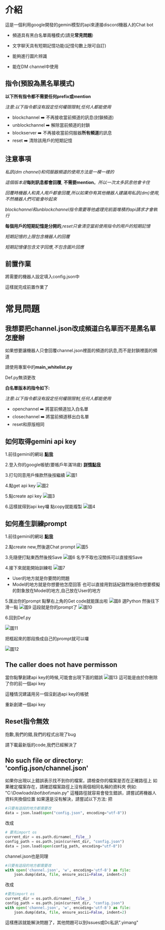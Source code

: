# 介紹
這是一個利用google開發的gemini模型的api來連接discord機器人的Chat bot

* 頻道具有黑白名單兩種模式(請見**常見問題**)

* 文字聊天具有短期記憶功能(記憶句數上限可自訂)

* 能夠進行圖片辨識

* 能在DM channel中使用

## 指令(預設為黑名單模式)
**以下所有指令都不需要任何prefix或mention**

*注意:以下指令都沒有設定任何權限限制,任何人都能使用*

* blockchannel ➡️ 不再接收當前頻道的訊息(封鎖頻道)
* unblockchannel ➡️ 解除當前頻道的封鎖
* blockserver ➡️ 不再接收當前伺服器**所有頻道**的訊息
* reset ➡️ 清除該用戶的短期記憶
## 注意事項
*私訊(dm channel)和伺服器頻道的使用方法是一模一樣的*

*這個版本是***每則訊息都會回覆**, **不需要mention**。*所以一次太多訊息他會卡住*

*回覆時機器人和真人用戶都會回覆,所以如果你有其他機器人建議用私訊(dm)使用,不然機器人們可能會吵起來*

*blockchannel和unblockchannel指令需要等他處理完前面堆積的api請求才會執行*

**每個用戶的短期記憶是分開的**,*reset只會清空當前使用指令的用戶的短期記憶*

*短期記憶的上限包含機器人的回覆*

*短期記憶僅包含文字回應,不包含圖片回應*
## 前置作業
將需要的機器人設定填入config.json中

這樣就完成前置作業了
# 常見問題
## 我想要把channel.json改成頻道白名單而不是黑名單怎麼辦
如果想要讓機器人只會回覆channel.json裡面的頻道的訊息,而不是封鎖裡面的頻道

請使用專案中的**main_whitelist.py**

Def.py無須更改

**白名單版本的指令如下:**

*注意:以下指令都沒有設定任何權限限制,任何人都能使用*
* openchannel ➡️ 將當前頻道加入白名單
* closechannel ➡️ 將當前頻道移出白名單
* reset和原版相同




## 如何取得gemini api key
1.前往gemini的網站 [**點我**](<https://makersuite.google.com/>)

2.登入你的google帳號(要帳戶年滿18歲) [**詳情點我**](<https://ai.google.dev/available_regions?hl=zh-tw>)

3.打勾同意用戶條款然後按繼續
![圖1](https://media.discordapp.net/attachments/1128696283276783688/1194674355217641512/image.png?ex=65b13632&is=659ec132&hm=4a068bf88e4cac46219dfbc4c80596a784c0e9f2a1bae6f58f09f836dd5f43b2&=&format=webp&quality=lossless&width=1081&height=570)

4.點get api key
![圖2](https://media.discordapp.net/attachments/1128696283276783688/1194675382012624986/image.png?ex=65b13727&is=659ec227&hm=e5a35f34c4dc5b2f558222977076d3d075539895c02219db7f53d77c4d1ac816&=&format=webp&quality=lossless&width=1081&height=562)

5.點create api key
![圖3](https://media.discordapp.net/attachments/1128696283276783688/1194675688846930070/image.png?ex=65b13770&is=659ec270&hm=bba87747b250fa3a6c5774807866428af5721e3fc63f65ceea485a80b24a457b&=&format=webp&quality=lossless&width=1081&height=571)

6.這樣就得到api key囉 點copy就能複製
![圖4](https://media.discordapp.net/attachments/1128696283276783688/1194676224111431831/image.png?ex=65b137ef&is=659ec2ef&hm=8cc21d0ecdf0d428d8d15d052e8494c1597808ecda401848db788ed4c1ba461a&=&format=webp&quality=lossless&width=1081&height=570)


## 如何產生訓練prompt
1.前往gemini的網站 [**點我**](<https://makersuite.google.com/>)

2.點create new,然後選Chat prompt
![圖5](https://media.discordapp.net/attachments/1141922914178977946/1194679445739552818/image.png?ex=65b13aef&is=659ec5ef&hm=04155b8a51654cd61d85d3bcef075bfb3766c64a0d9d1ba61ad9226adb73f765&=&format=webp&quality=lossless&width=1081&height=505)

3.先隨便打點東西然後按Save
![圖6](https://media.discordapp.net/attachments/1141922914178977946/1194679702577758300/image.png?ex=65b13b2d&is=659ec62d&hm=3ed1ae144bdc72472eed173b5d9452f28b640a93f86f3dbdf562bd59e4f0049d&=&format=webp&quality=lossless&width=1081&height=507)
名字不取也沒關係可以直接按Save

4.接下來就能開始訓練啦
![圖7](https://media.discordapp.net/attachments/1141922914178977946/1194680165784096858/image.png?ex=65b13b9b&is=659ec69b&hm=c00c283623122dcae087f1439166c9a24fc54e5ada7e489a6114295c679db89d&=&format=webp&quality=lossless&width=1081&height=507)

* User的地方就是你要問的問題
* Model的地方就是你想要他怎麼回答
也可以直接用對話紀錄然後把你想要模擬的對象放在Model的地方,自己放在User的地方

5.匯出你的prompt
點擊右上角的Get code就能匯出啦
![圖8](https://media.discordapp.net/attachments/1141922914178977946/1194680597700935871/image.png?ex=65b13c02&is=659ec702&hm=e64e5f6a8ac662ec198b5c3c527b884113cee0bf7b8b58d7a8e4242ef133ab00&=&format=webp&quality=lossless&width=1081&height=507)
選Python 然後往下滑一點
![圖9](https://media.discordapp.net/attachments/1141922914178977946/1194680841733935204/image.png?ex=65b13c3c&is=659ec73c&hm=afe977493e77b2c8ada07a176fb9d08e1357251e83eaa99985281b546ff05d68&=&format=webp&quality=lossless&width=1058&height=662)
這段就是你的prompt了
![圖10](https://media.discordapp.net/attachments/1141922914178977946/1194681056675246212/image.png?ex=65b13c70&is=659ec770&hm=2c1790bc3ffd202fc163006dd9edb8a19c254ed42c0b4fccddfefd65aa976a0f&=&format=webp&quality=lossless&width=1073&height=662)

6.回到Def.py

![圖11](https://media.discordapp.net/attachments/1141922914178977946/1194693909532659813/image.png?ex=65b14868&is=659ed368&hm=002956110a0db9196c47fc5a113100235015ead332e76e3a0cf8831a0fd33a86&=&format=webp&quality=lossless&width=1088&height=662)

把框起來的那段換成自己的prompt就可以囉

![圖12](https://media.discordapp.net/attachments/1141922914178977946/1194694334709239858/image.png?ex=65b148cd&is=659ed3cd&hm=f7d67816f2cf8ac10e07f255a52c325499b77b8d631c81084b48286ff2c71517&=&format=webp&quality=lossless&width=1140&height=662)


## The caller does not have permisson
當你點擊創建api key的時候,可能會出現下面的錯誤
![圖13](https://media.discordapp.net/attachments/1141922914178977946/1194873264883892274/image.png?ex=65b1ef72&is=659f7a72&hm=92f15571007a5cde99e807d45ddbd118fb05762539e0f4f0fad04bfefbaff9aa&=&format=webp&quality=lossless&width=1017&height=662)
這可能是由於你刪除了你的前一個api key

這種情況建議用另一個沒創過api key的帳號

重新創建一個api key

## Reset指令無效
抱歉,我們的錯,我們的程式出現了bug

請下載最新版的code,我們已經解決了

## No such file or directory: 'config.json/channel.json'
如果你出現以上錯誤表示找不到你的檔案，請檢查你的檔案是否在正確路徑上
如果確定檔案存在，請確認檔案路徑上沒有兩個相同名稱的資料夾
例如: "C:\Dowloads\bot\bot\main.py"
這種路徑就容易會發生錯誤，請嘗試將機器人資料夾換個位置
如果還是沒有解決，請嘗試以下方法:
把
```py
#只要有這段的地方都需要改
data = json.load(open("config.json", encoding="utf-8"))
```
改成
```py
# 要先import os
current_dir = os.path.dirname(__file__)
config_path = os.path.join(current_dir, "config.json")
data = json.load(open(config_path, encoding="utf-8"))
```
channel.json也是同理
```py
#只要有這段的地方都需要改
with open('channel.json', 'w', encoding='utf-8') as file:
    json.dump(data, file, ensure_ascii=False, indent=2)
```
改成
```py
#要先import os
current_dir = os.path.dirname(__file__)
config_path = os.path.join(current_dir, "config.json")
with open('channel.json', 'w', encoding='utf-8') as file:
    json.dump(data, file, ensure_ascii=False, indent=2)
```
這樣應該就能解決問題了，其他問題可以到Issues或Dc私訊".yimang"
